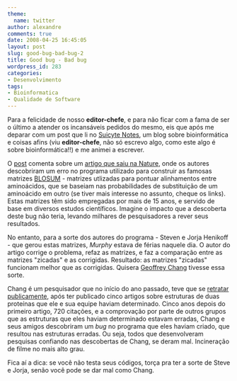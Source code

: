 ```yaml
---
theme:
  name: twitter
author: alexandre
comments: true
date: 2008-04-25 16:45:05
layout: post
slug: good-bug-bad-bug-2
title: Good bug - Bad bug
wordpress_id: 283
categories:
- Desenvolvimento
tags:
- Bioinformatica
- Qualidade de Software
---
```


Para a felicidade de nosso **editor-chefe**, e para não ficar com a fama de ser o último a atender os incansáveis pedidos do mesmo, eis que após me deparar com um post que li no [Suicyte Notes](http://suicyte.wordpress.com/), um blog sobre bioinformática e coisas afins (viu **editor-chefe**, não só escrevo algo, como este algo é sobre bioinformática!!) e me animei a escrever.  
  
  
O [post](http://suicyte.wordpress.com/) comenta sobre um [artigo que saiu na Nature](http://www.nature.com/doifinder/10.1038/nbt0308-274), onde os autores descobriram um erro no programa utilizado para construir as famosas matrizes [BLOSUM](http://en.wikipedia.org/wiki/BLOSUM) - matrizes utlizadas para pontuar alinhamentos entre aminoácidos, que se baseiam nas probabilidades de substituição de um aminoácido em outro (se tiver mais interesse no assunto, cheque os links). Estas matrizes têm sido empregadas por mais de 15 anos, e servido de base em diversos estudos científicos. Imagine o impacto que a descoberta deste bug não teria, levando milhares de pesquisadores a rever seus resultados.  
  
  
No entanto, para a sorte dos autores do programa - Steven e Jorja Henikoff - que gerou estas matrizes, _Murphy_ estava de férias naquele dia. O autor do artigo corrige o problema, refaz as matrizes, e faz a comparação entre as matrizes "zicadas" e as corrigidas. Resultado: as matrizes "zicadas" funcionam melhor que as corrigidas. Quisera [Geoffrey Chang](http://en.wikipedia.org/wiki/Geoffrey_Chang) tivesse essa sorte.  
  
  
Chang é um pesquisador que no início do ano passado, teve que se [retratar publicamente](http://www.the-scientist.com/news/home/39805/), após ter publicado cinco artigos sobre estruturas de duas proteínas que ele e sua equipe haviam determinado. Cinco anos depois do primeiro artigo, 720 citações, e a comprovação por parte de outros grupos que as estruturas que eles haviam determinado estavam erradas, Chang e seus amigos descobriram um _bug_ no programa que eles haviam criado, que resultou nas estruturas erradas. Ou seja, todos que desenvolveram pesquisas confiando nas descobertas de Chang, se deram mal. Incineração de filme no mais alto grau.  
  
  
Fica aí a dica: se você não testa seus códigos, torça pra ter a sorte de Steve e Jorja, senão você pode se dar mal como Chang.  
  

